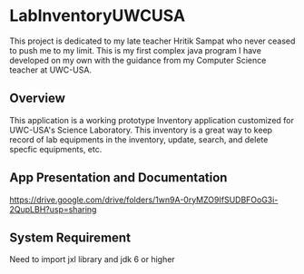 # LabInventoryUWCUSA
This project is dedicated to my late teacher Hritik Sampat who never ceased to push me to my limit. This is my first complex java program I have developed on my own with the guidance from my Computer Science teacher at UWC-USA.

## Overview
This application is a working prototype Inventory application customized for UWC-USA's Science Laboratory. This inventory is a great way to keep record of lab equipments in the inventory, update, search, and delete specfic equipments, etc.

## App Presentation and Documentation
https://drive.google.com/drive/folders/1wn9A-0ryMZO9IfSUDBFOoG3i-2QupLBH?usp=sharing

## System Requirement
Need to import jxl library and jdk 6 or higher
